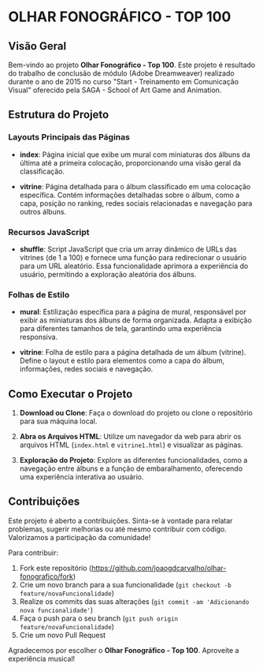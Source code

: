 # OLHAR FONOGRÁFICO - TOP 100

## Visão Geral

Bem-vindo ao projeto **Olhar Fonográfico - Top 100**. Este projeto é resultado do trabalho de conclusão de módulo (Adobe Dreamweaver) realizado durante o ano de 2015 no curso "Start - Treinamento em Comunicação Visual" oferecido pela SAGA - School of Art Game and Animation.

## Estrutura do Projeto

### Layouts Principais das Páginas

- **index**: Página inicial que exibe um mural com miniaturas dos álbuns da última até a primeira colocação, proporcionando uma visão geral da classificação.
  
- **vitrine**: Página detalhada para o álbum classificado em uma colocação específica. Contém informações detalhadas sobre o álbum, como a capa, posição no ranking, redes sociais relacionadas e navegação para outros álbuns.

### Recursos JavaScript

- **shuffle**: Script JavaScript que cria um array dinâmico de URLs das vitrines (de 1 a 100) e fornece uma função para redirecionar o usuário para um URL aleatório. Essa funcionalidade aprimora a experiência do usuário, permitindo a exploração aleatória dos álbuns.

### Folhas de Estilo

- **mural**: Estilização específica para a página de mural, responsável por exibir as miniaturas dos álbuns de forma organizada. Adapta a exibição para diferentes tamanhos de tela, garantindo uma experiência responsiva.

- **vitrine**: Folha de estilo para a página detalhada de um álbum (vitrine). Define o layout e estilo para elementos como a capa do álbum, informações, redes sociais e navegação.

## Como Executar o Projeto

1. **Download ou Clone**: Faça o download do projeto ou clone o repositório para sua máquina local.
   
2. **Abra os Arquivos HTML**: Utilize um navegador da web para abrir os arquivos HTML (`index.html` e `vitrine1.html`) e visualizar as páginas.

3. **Exploração do Projeto**: Explore as diferentes funcionalidades, como a navegação entre álbuns e a função de embaralhamento, oferecendo uma experiência interativa ao usuário.

## Contribuições

Este projeto é aberto a contribuições. Sinta-se à vontade para relatar problemas, sugerir melhorias ou até mesmo contribuir com código. Valorizamos a participação da comunidade!

Para contribuir:

1. Fork este repositório (<https://github.com/joaogdcarvalho/olhar-fonografico/fork>)
2. Crie um novo branch para a sua funcionalidade (`git checkout -b feature/novaFuncionalidade`)
3. Realize os commits das suas alterações (`git commit -am 'Adicionando nova funcionalidade'`)
4. Faça o push para o seu branch (`git push origin feature/novaFuncionalidade`)
5. Crie um novo Pull Request

Agradecemos por escolher o **Olhar Fonográfico - Top 100**. Aproveite a experiência musical!
